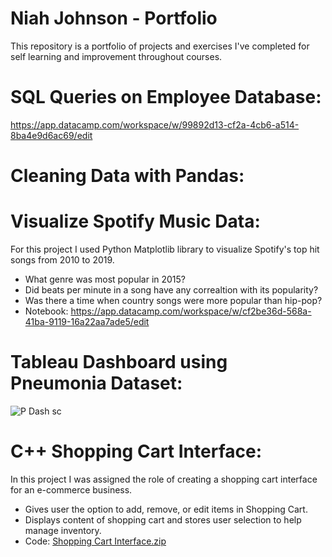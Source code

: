 # Niah Johnson - Portfolio
This repository is a portfolio of projects and exercises I've completed for self learning and improvement throughout courses. 

# SQL Queries on Employee Database: 
https://app.datacamp.com/workspace/w/99892d13-cf2a-4cb6-a514-8ba4e9d6ac69/edit

# Cleaning Data with Pandas:

# Visualize Spotify Music Data:
For this project I used Python Matplotlib library to visualize Spotify's top hit songs from 2010 to 2019. 
* What genre was most popular in 2015?
* Did beats per minute in a song have any correaltion with its popularity?
* Was there a time when country songs were more popular than hip-pop? <br />
* Notebook: https://app.datacamp.com/workspace/w/cf2be36d-568a-41ba-9119-16a22aa7ade5/edit

# Tableau Dashboard using Pneumonia Dataset:
![P Dash sc](https://user-images.githubusercontent.com/62308696/192120639-c39c375b-4cd4-4bfc-a76b-fb2b9363b9bf.png)


# C++ Shopping Cart Interface: 
In this project I was assigned the role of creating a shopping cart interface for an e-commerce business. <br />
* Gives user the option to add, remove, or edit items in Shopping Cart. 
* Displays content of shopping cart and stores user selection to help manage inventory. <br />
* Code: [Shopping Cart Interface.zip](https://github.com/niahj/Niah-Johnson---Data-Analyst-Portfolio-/files/9610644/Shopping.Cart.Interface.zip)
